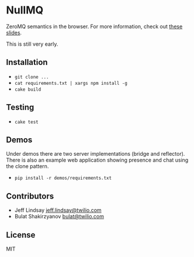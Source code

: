 # NullMQ

ZeroMQ semantics in the browser. For more information, check out [these
slides](http://www.slideshare.net/progrium/nullmq-pdx).

This is still very early.

## Installation

* `git clone ...`
* `cat requirements.txt | xargs npm install -g`
* `cake build`

## Testing

* `cake test`

## Demos

Under demos there are two server implementations (bridge and reflector).
There is also an example web application showing presence and chat using the
clone pattern.

* `pip install -r demos/requirements.txt`

## Contributors

* Jeff Lindsay <jeff.lindsay@twilio.com>
* Bulat Shakirzyanov <bulat@twilio.com>

## License

MIT
